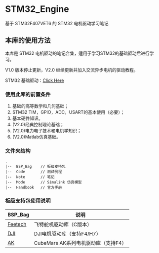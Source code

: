 # STM32_Engine
基于 STM32F407VET6 的 STM32 电机驱动学习笔记

## 本库的使用方法

本库是 STM32 电机驱动的笔记合集，适用于学习STM32的基础驱动后进行学习。

V1.0 版本停止更新，V2.0 继续更新并加入交流异步电机的驱动教程。

STM32 基础驱动：[Click Here](https://github.com/SSC202/STM32_Basic)

### 使用此库的前置条件


1. 基础的高等数学和几何基础；
2. STM32 TIM，GPIO，ADC，USART的基本使用（必要）；
3. 基本硬件知识。
4. (V2.0)经典控制理论基础；
5. (V2.0)电力电子技术和电机学知识；
6. (V2.0)Matlab仿真基础。

### 文件夹结构

```
.
|--  BSP_Bag    // 板级支持包
|--  Code       // 测试例程
|--  Note       // 笔记
|--  Mode       // Simulink 仿真模型
|--  Handbook   // 官方手册
```



### 板级支持包使用说明

| BSP_Bag                                                      | 说明                                         |
| ------------------------------------------------------------ | -------------------------------------------- |
| [Feetech](https://github.com/SSC202/STM32_Engine/tree/main/BSP_Bag/FeeTech) | 飞特舵机驱动库（C版本）                      |
| [DJI](https://github.com/SSC202/STM32_Engine/tree/main/BSP_Bag/DJI) | DJI电机驱动库（支持F4/H7） |
| [AK](https://github.com/SSC202/STM32_Engine/tree/main/BSP_Bag/AK) | CubeMars AK系列电机驱动库（支持F4） |




